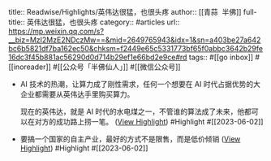 title:: Readwise/Highlights/英伟达很猛，也很头疼
author:: [[青蒜  半佛]]
full-title:: 英伟达很猛，也很头疼
category:: #articles
url:: https://mp.weixin.qq.com/s?__biz=MzI2MzE2NDczMw==&mid=2649765943&idx=1&sn=a403be27a642bc6b5821df7ba162ec50&chksm=f2449e65c5331773bf65f0abbc3642b29fe16dc3f45b881ac56290d0d714b29ef1e66bd2e9ce#rd
tags:: #[[go inbox]] #[[inoreader]] #[[公众号「半佛仙人」]] #[[微信公众号]]
- AI 技术的热潮，让算力成了刚性需求，任何一个想要在 AI 时代占据优势的大企业都需要从英伟达手里购买算力。
  
  现在的英伟达，就是 AI 时代的水电煤之一，不管谁的算法成了未来，他都可以在对方的成功路上捞一笔。 ([View Highlight](https://read.readwise.io/read/01h1x84jbwg0jp51aezm7dx61h)) #Highlight #[[2023-06-02]]
- 要搞一个国家的自主产业，最好的方式不是限售，而是低价倾销 ([View Highlight](https://read.readwise.io/read/01h1x88aqnh5skq88chsdtfv8b)) #Highlight #[[2023-06-02]]
